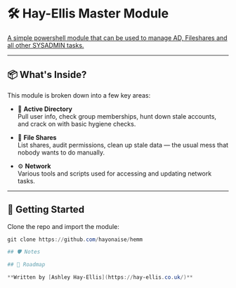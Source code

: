 
# 🛠️ Hay-Ellis Master Module

[A simple powershell module that can be used to manage AD, Fileshares and all other SYSADMIN tasks.](https://github.com/hayonaise/hemm)

---

## 📦 What's Inside?

This module is broken down into a few key areas:

- 🔐 **Active Directory**  
  Pull user info, check group memberships, hunt down stale accounts, and crack on with basic hygiene checks.

- 📁 **File Shares**  
  List shares, audit permissions, clean up stale data — the usual mess that nobody wants to do manually.

- ⚙️ **Network**  
  Various tools and scripts used for accessing and updating network tasks.

---

## 🚀 Getting Started

Clone the repo and import the module:
```powershell
git clone https://github.com/hayonaise/hemm

## 🛡️ Notes

## 📍 Roadmap

**Written by [Ashley Hay-Ellis](https://hay-ellis.co.uk/)**  

